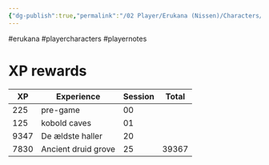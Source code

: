 ```yaml
---
{"dg-publish":true,"permalink":"/02 Player/Erukana (Nissen)/Characters/XP log/"}
---
```


#erukana #playercharacters #playernotes 

# XP rewards 

| XP   | Experience          | Session | Total |
| ---- | ------------------- | ------- | ----- |
| 225  | pre-game            | 00      |       |
| 125  | kobold caves        | 01      |       |
| 9347 | De ældste haller    | 20      |       |
| 7830 | Ancient druid grove | 25      | 39367 |


